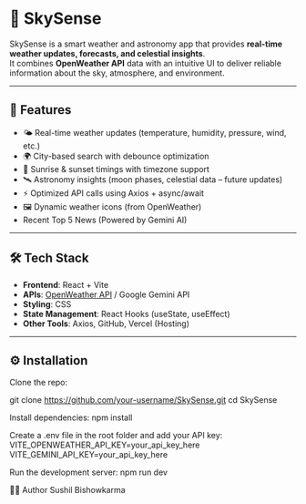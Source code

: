 # 🌌 SkySense

SkySense is a smart weather and astronomy app that provides **real-time weather updates, forecasts, and celestial insights**.  
It combines **OpenWeather API** data with an intuitive UI to deliver reliable information about the sky, atmosphere, and environment.

---

## 🚀 Features
- 🌤️ Real-time weather updates (temperature, humidity, pressure, wind, etc.)  
- 🌍 City-based search with debounce optimization  
- 🌙 Sunrise & sunset timings with timezone support  
- 🛰️ Astronomy insights (moon phases, celestial data – future updates)  
- ⚡ Optimized API calls using Axios + async/await  
- 🖼️ Dynamic weather icons (from OpenWeather)
- Recent Top 5 News (Powered by Gemini AI)

---

## 🛠️ Tech Stack
- **Frontend**: React + Vite  
- **APIs**: [OpenWeather API](https://openweathermap.org/)   / Google Gemini API
- **Styling**: CSS  
- **State Management**: React Hooks  (useState, useEffect)
- **Other Tools**: Axios, GitHub, Vercel (Hosting)  

---

## ⚙️ Installation

Clone the repo:

git clone https://github.com/your-username/SkySense.git
cd SkySense

Install dependencies:
npm install


Create a .env file in the root folder and add your API key:
VITE_OPENWEATHER_API_KEY=your_api_key_here
VITE_GEMINI_API_KEY=your_api_key_here


Run the development server:
npm run dev



👨‍💻 Author
Sushil Bishowkarma
